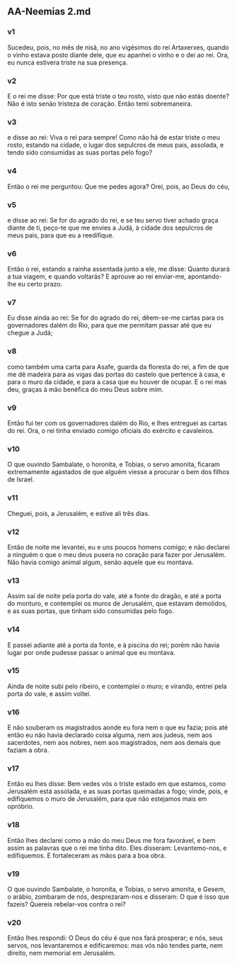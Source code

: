 ## AA-Neemias 2.md
### v1
 Sucedeu, pois, no mês de nisã, no ano vigésimos do rei Artaxerxes, quando o vinho estava posto diante dele, que eu apanhei o vinho e o dei ao rei. Ora, eu nunca estivera triste na sua presença.
### v2
 E o rei me disse: Por que está triste o teu rosto, visto que não estás doente? Não é isto senão tristeza de coração. Então temi sobremaneira.
### v3
 e disse ao rei: Viva o rei para sempre! Como não há de estar triste o meu rosto, estando na cidade, o lugar dos sepulcros de meus pais, assolada, e tendo sido consumidas as suas portas pelo fogo?
### v4
 Então o rei me perguntou: Que me pedes agora? Orei, pois, ao Deus do céu,
### v5
 e disse ao rei: Se for do agrado do rei, e se teu servo tiver achado graça diante de ti, peço-te que me envies a Judá, à cidade dos sepulcros de meus pais, para que eu a reedifique.
### v6
 Então o rei, estando a rainha assentada junto a ele, me disse: Quanto durará a tua viagem, e quando voltarás? E aprouve ao rei enviar-me, apontando-lhe eu certo prazo.
### v7
 Eu disse ainda ao rei: Se for do agrado do rei, dêem-se-me cartas para os governadores dalém do Rio, para que me permitam passar até que eu chegue a Judá;
### v8
 como também uma carta para Asafe, guarda da floresta do rei, a fim de que me dê madeira para as vigas das portas do castelo que pertence à casa, e para o muro da cidade, e para a casa que eu houver de ocupar. E o rei mas deu, graças à mão benéfica do meu Deus sobre mim.
### v9
 Então fui ter com os governadores dalém do Rio, e lhes entreguei as cartas do rei. Ora, o rei tinha enviado comigo oficiais do exército e cavaleiros.
### v10
 O que ouvindo Sambalate, o horonita, e Tobias, o servo amonita, ficaram extremamente agastados de que alguém viesse a procurar o bem dos filhos de Israel.
### v11
 Cheguei, pois, a Jerusalém, e estive ali três dias.
### v12
 Então de noite me levantei, eu e uns poucos homens comigo; e não declarei a ninguém o que o meu deus pusera no coração para fazer por Jerusalém. Não havia comigo animal algum, senão aquele que eu montava.
### v13
 Assim saí de noite pela porta do vale, até a fonte do dragão, e até a porta do monturo, e contemplei os muros de Jerusalém, que estavam demolidos, e as suas portas, que tinham sido consumidas pelo fogo.
### v14
 E passei adiante até a porta da fonte, e à piscina do rei; porém não havia lugar por onde pudesse passar o animal que eu montava.
### v15
 Ainda de noite subi pelo ribeiro, e contemplei o muro; e virando, entrei pela porta do vale, e assim voltei.
### v16
 E não souberam os magistrados aonde eu fora nem o que eu fazia; pois até então eu não havia declarado coisa alguma, nem aos judeus, nem aos sacerdotes, nem aos nobres, nem aos magistrados, nem aos demais que faziam a obra.
### v17
 Então eu lhes disse: Bem vedes vós o triste estado em que estamos, como Jerusalém está assolada, e as suas portas queimadas a fogo; vinde, pois, e edifiquemos o muro de Jerusalém, para que não estejamos mais em opróbrio.
### v18
 Então lhes declarei como a mão do meu Deus me fora favorável, e bem assim as palavras que o rei me tinha dito. Eles disseram: Levantemo-nos, e edifiquemos. E fortaleceram as mãos para a boa obra.
### v19
 O que ouvindo Sambalate, o horonita, e Tobias, o servo amonita, e Gesem, o arábio, zombaram de nós, desprezaram-nos e disseram: O que é isso que fazeis? Quereis rebelar-vos contra o rei?
### v20
 Então lhes respondi: O Deus do céu é que nos fará prosperar; e nós, seus servos, nos levantaremos e edificaremos: mas vós não tendes parte, nem direito, nem memorial em Jerusalém.
